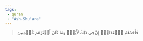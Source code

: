 ```yaml
---
tags: 
 - quran 
 - "Ash-Shu'ara"
---
```


> فَأَخَذَهُمُ ٱلۡعَذَابُۚ إِنَّ فِي ذَٰلِكَ لَأٓيَةٗۖ وَمَا كَانَ أَكۡثَرُهُم مُّؤۡمِنِينَ
